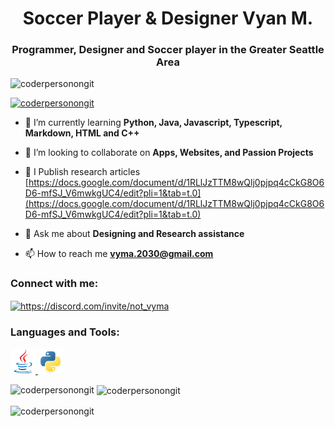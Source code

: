 <h1 align="center">Soccer Player & Designer Vyan M.</h1>
<h3 align="center">Programmer, Designer and Soccer player in the Greater Seattle Area</h3>

<p align="left"> <img src="https://komarev.com/ghpvc/?username=coderpersonongit&label=Profile%20views&color=0e75b6&style=flat" alt="coderpersonongit" /> </p>

<p align="left"> <a href="https://github.com/ryo-ma/github-profile-trophy"><img src="https://github-profile-trophy.vercel.app/?username=coderpersonongit" alt="coderpersonongit" /></a> </p>

- 🌱 I’m currently learning **Python, Java, Javascript, Typescript, Markdown, HTML and C++**

- 👯 I’m looking to collaborate on **Apps, Websites, and Passion Projects**

- 📝 I Publish research articles [https://docs.google.com/document/d/1RLlJzTTM8wQlj0pjpq4cCkG8O6D6-mfSJ_V6mwkgUC4/edit?pli=1&tab=t.0](https://docs.google.com/document/d/1RLlJzTTM8wQlj0pjpq4cCkG8O6D6-mfSJ_V6mwkgUC4/edit?pli=1&tab=t.0)

- 💬 Ask me about **Designing and Research assistance**

- 📫 How to reach me **vyma.2030@gmail.com**

<h3 align="left">Connect with me:</h3>
<p align="left">
<a href="https://discord.gg/https://discord.com/invite/not_vyma" target="blank"><img align="center" src="https://raw.githubusercontent.com/rahuldkjain/github-profile-readme-generator/master/src/images/icons/Social/discord.svg" alt="https://discord.com/invite/not_vyma" height="30" width="40" /></a>
</p>

<h3 align="left">Languages and Tools:</h3>
<p align="left"> <a href="https://www.java.com" target="_blank" rel="noreferrer"> <img src="https://raw.githubusercontent.com/devicons/devicon/master/icons/java/java-original.svg" alt="java" width="40" height="40"/> </a> <a href="https://www.python.org" target="_blank" rel="noreferrer"> <img src="https://raw.githubusercontent.com/devicons/devicon/master/icons/python/python-original.svg" alt="python" width="40" height="40"/> </a> </p>


<p><img align="left" src="https://github-readme-stats.vercel.app/api/top-langs?username=coderpersonongit&show_icons=true&locale=en&layout=compact" alt="coderpersonongit" /></p>

<p>&nbsp;<img align="center" src="https://github-readme-stats.vercel.app/api?username=coderpersonongit&show_icons=true&locale=en" alt="coderpersonongit" /></p>

<p><img align="center" src="https://github-readme-streak-stats.herokuapp.com/?user=coderpersonongit&" alt="coderpersonongit" /></p>
